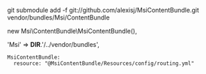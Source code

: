 git submodule add -f git://github.com/alexisj/MsiContentBundle.git vendor/bundles/Msi/ContentBundle

new Msi\ContentBundle\MsiContentBundle(),

'Msi'  => __DIR__.'/../vendor/bundles',

    MsiContentBundle:
      resource: "@MsiContentBundle/Resources/config/routing.yml"